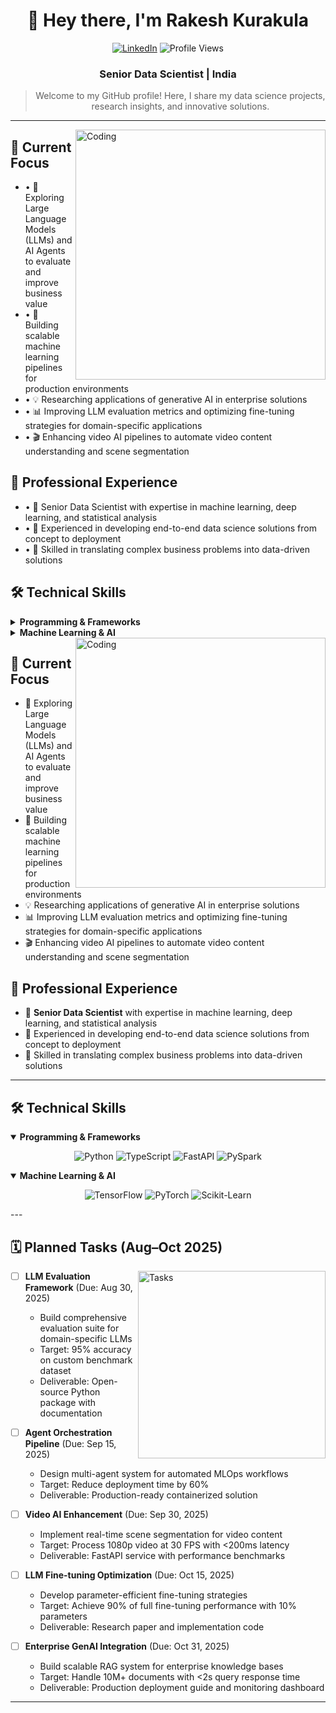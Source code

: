 <div align="center">

# 👋 Hey there, I'm Rakesh Kurakula

[![LinkedIn](https://img.shields.io/badge/LinkedIn-0077B5?style=for-the-badge&logo=linkedin&logoColor=white)](https://linkedin.com/in/rakeshkurakula) ![Profile Views](https://komarev.com/ghpvc/?username=rakeshkurakula&style=for-the-badge&color=0e75b6)

### Senior Data Scientist | India

</div>

> <p align="center">Welcome to my GitHub profile! Here, I share my data science projects, research insights, and innovative solutions.</p>

---

<img align="right" alt="Coding" width="400" src="https://media.giphy.com/media/v1.Y2lkPTc5MGI3NjExNzM3OTRjMzIzMzM1MzU1NzQ3NmM0ZDQ3MzEzMDM5NzE1YTRkYzRkNyZlcD12MV9pbnRlcm5hbF9naWZzX2dpZklkJmN0PWc/qgQUggAC3Pfv687qPC/giphy.gif">

## 🔭 Current Focus

- • 🤖 Exploring Large Language Models (LLMs) and AI Agents to evaluate and improve business value
- • 🚀 Building scalable machine learning pipelines for production environments
- • 💡 Researching applications of generative AI in enterprise solutions
- • 📊 Improving LLM evaluation metrics and optimizing fine-tuning strategies for domain-specific applications
- • 🎬 Enhancing video AI pipelines to automate video content understanding and scene segmentation

## 💼 Professional Experience

- • 🧠 Senior Data Scientist with expertise in machine learning, deep learning, and statistical analysis
- • 🔄 Experienced in developing end-to-end data science solutions from concept to deployment
- • 🎯 Skilled in translating complex business problems into data-driven solutions

## 🛠️ Technical Skills

<details>
<summary><strong>Programming & Frameworks</strong></summary>

![Python](https://img.shields.io/badge/Python-3776AB?style=for-the-badge&logo=python&logoColor=white) ![TypeScript](https://img.shields.io/badge/TypeScript-007ACC?style=for-the-badge&logo=typescript&logoColor=white) ![FastAPI](https://img.shields.io/badge/FastAPI-009688?style=for-the-badge&logo=fastapi&logoColor=white) ![PySpark](https://img.shields.io/badge/Apache_Spark-FFFFFF?style=for-the-badge&logo=apachespark&logoColor=#E35A16)

</details>

<details>
<summary><strong>Machine Learning & AI</strong></summary>

![TensorFlow](https://img.shields.io/badge/TensorFlow-FF6F00?style=for-the-badge&logo=TensorFlow&logoColor=white) ![PyTorch](https://img.shields.io/badge/PyTorch-EE4C2C?style=for-the-badge&logo=pytorch&logoColor=white) ![Scikit-Learn](https://img.shields.io/badge/scikit_learn-F7931E?style=for-the-badge&logo=scikit-learn&logoColor=white)

</details>
<img align="right" alt="Coding" width="400" src="https://media.giphy.com/media/v1.Y2lkPTc5MGI3NjExNzM3OTRjMzIzMzM1MzU1NzQ3NmM0ZDQ3MzEzMDM5NzE1YTRkYzRkNyZlcD12MV9pbnRlcm5hbF9naWZzX2dpZklkJmN0PWc/qgQUggAC3Pfv687qPC/giphy.gif">

## 🔭 Current Focus

- 🤖 Exploring Large Language Models (LLMs) and AI Agents to evaluate and improve business value
- 🚀 Building scalable machine learning pipelines for production environments
- 💡 Researching applications of generative AI in enterprise solutions
- 📊 Improving LLM evaluation metrics and optimizing fine-tuning strategies for domain-specific applications
- 🎬 Enhancing video AI pipelines to automate video content understanding and scene segmentation

## 💼 Professional Experience

- 🧠 **Senior Data Scientist** with expertise in machine learning, deep learning, and statistical analysis
- 🔄 Experienced in developing end-to-end data science solutions from concept to deployment
- 🎯 Skilled in translating complex business problems into data-driven solutions

---

## 🛠️ Technical Skills

<details open>
<summary><b>Programming & Frameworks</b></summary>

<p align="center">
  <img src="https://img.shields.io/badge/Python-3776AB?style=for-the-badge&logo=python&logoColor=white" alt="Python" />
  <img src="https://img.shields.io/badge/TypeScript-3178C6?style=for-the-badge&logo=typescript&logoColor=white" alt="TypeScript" />
  <img src="https://img.shields.io/badge/FastAPI-009688?style=for-the-badge&logo=fastapi&logoColor=white" alt="FastAPI" />
  <img src="https://img.shields.io/badge/PySpark-E25A1C?style=for-the-badge&logo=apache-spark&logoColor=white" alt="PySpark" />
</p>

</details>

<details open>
<summary><b>Machine Learning & AI</b></summary>

<p align="center">
  <img src="https://img.shields.io/badge/TensorFlow-FF6F00?style=for-the-badge&logo=tensorflow&logoColor=white" alt="TensorFlow" />
  <img src="https://img.shields.io/badge/PyTorch-EE4C2C?style=for-the-badge&logo=pytorch&logoColor=white" alt="PyTorch" />
  <img src="https://img.shields.io/badge/scikit_learn-F7931E?style=for-the-badge&logo=scikit-learn&logoColor=white" alt="Scikit-Learn" />
</p>

</details>
---

## 🗓️ Planned Tasks (Aug–Oct 2025)

<img align="right" alt="Tasks" width="300" src="https://media.giphy.com/media/v1.Y2lkPTc5MGI3NjExNzM3OTRjMzIzMzM1MzU1NzQ3NmM0ZDQ3MzEzMDM5NzE1YTRkYzRkNyZlcD12MV9pbnRlcm5hbF9naWZzX2dpZklkJmN0PWc/qgQUggAC3Pfv687qPC/giphy.gif">

- [ ] **LLM Evaluation Framework** (Due: Aug 30, 2025)
  - Build comprehensive evaluation suite for domain-specific LLMs
  - Target: 95% accuracy on custom benchmark dataset
  - Deliverable: Open-source Python package with documentation

- [ ] **Agent Orchestration Pipeline** (Due: Sep 15, 2025)
  - Design multi-agent system for automated MLOps workflows
  - Target: Reduce deployment time by 60%
  - Deliverable: Production-ready containerized solution

- [ ] **Video AI Enhancement** (Due: Sep 30, 2025)
  - Implement real-time scene segmentation for video content
  - Target: Process 1080p video at 30 FPS with <200ms latency
  - Deliverable: FastAPI service with performance benchmarks

- [ ] **LLM Fine-tuning Optimization** (Due: Oct 15, 2025)
  - Develop parameter-efficient fine-tuning strategies
  - Target: Achieve 90% of full fine-tuning performance with 10% parameters
  - Deliverable: Research paper and implementation code

- [ ] **Enterprise GenAI Integration** (Due: Oct 31, 2025)
  - Build scalable RAG system for enterprise knowledge bases
  - Target: Handle 10M+ documents with <2s query response time
  - Deliverable: Production deployment guide and monitoring dashboard

---
